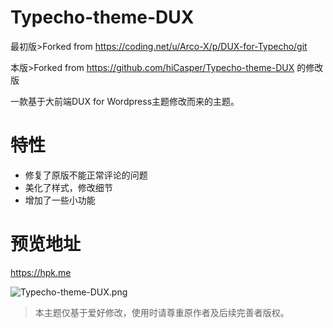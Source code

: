 # Typecho-theme-DUX

最初版>Forked from https://coding.net/u/Arco-X/p/DUX-for-Typecho/git

本版>Forked from https://github.com/hiCasper/Typecho-theme-DUX 的修改版

一款基于大前端DUX for Wordpress主题修改而来的主题。

# 特性
- 修复了原版不能正常评论的问题
- 美化了样式，修改细节
- 增加了一些小功能

# 预览地址
https://hpk.me

![Typecho-theme-DUX.png](https://ww1.sinaimg.cn/large/006Fzy5igy1g1cny9vm3hj30z30nqaes.jpg
)


>本主题仅基于爱好修改，使用时请尊重原作者及后续完善者版权。
